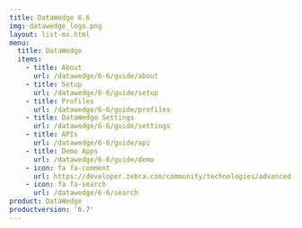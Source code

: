```yaml
---
title: DataWedge 6.6
img: datawedge_logo.png
layout: list-mx.html
menu:
  title: DataWedge
  items:
    - title: About
      url: /datawedge/6-6/guide/about
    - title: Setup
      url: /datawedge/6-6/guide/setup
    - title: Profiles
      url: /datawedge/6-6/guide/profiles
    - title: DataWedge Settings
      url: /datawedge/6-6/guide/settings
    - title: APIs
      url: /datawedge/6-6/guide/api
    - title: Demo Apps
      url: /datawedge/6-6/guide/demo
    - icon: fa fa-comment
      url: https://developer.zebra.com/community/technologies/advanced-data-capture
    - icon: fa fa-search
      url: /datawedge/6-6/search
product: DataWedge
productversion: '6.7'
---
```

